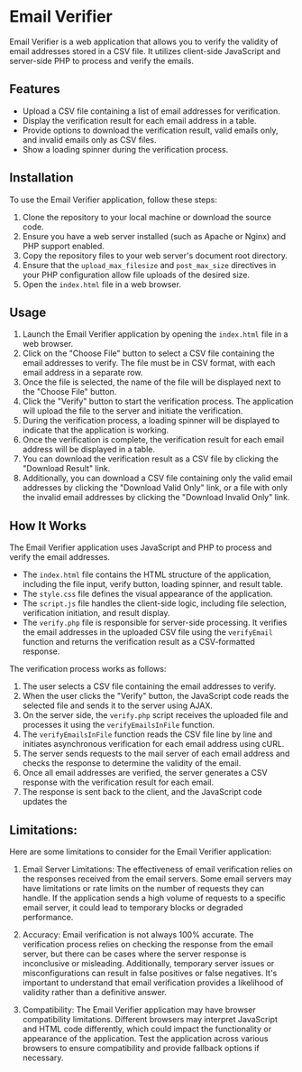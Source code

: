 # Email Verifier

Email Verifier is a web application that allows you to verify the validity of email addresses stored in a CSV file. It utilizes client-side JavaScript and server-side PHP to process and verify the emails.

## Features

- Upload a CSV file containing a list of email addresses for verification.
- Display the verification result for each email address in a table.
- Provide options to download the verification result, valid emails only, and invalid emails only as CSV files.
- Show a loading spinner during the verification process.

## Installation

To use the Email Verifier application, follow these steps:

1. Clone the repository to your local machine or download the source code.
2. Ensure you have a web server installed (such as Apache or Nginx) and PHP support enabled.
3. Copy the repository files to your web server's document root directory.
4. Ensure that the `upload_max_filesize` and `post_max_size` directives in your PHP configuration allow file uploads of the desired size.
5. Open the `index.html` file in a web browser.

## Usage

1. Launch the Email Verifier application by opening the `index.html` file in a web browser.
2. Click on the "Choose File" button to select a CSV file containing the email addresses to verify. The file must be in CSV format, with each email address in a separate row.
3. Once the file is selected, the name of the file will be displayed next to the "Choose File" button.
4. Click the "Verify" button to start the verification process. The application will upload the file to the server and initiate the verification.
5. During the verification process, a loading spinner will be displayed to indicate that the application is working.
6. Once the verification is complete, the verification result for each email address will be displayed in a table.
7. You can download the verification result as a CSV file by clicking the "Download Result" link.
8. Additionally, you can download a CSV file containing only the valid email addresses by clicking the "Download Valid Only" link, or a file with only the invalid email addresses by clicking the "Download Invalid Only" link.

## How It Works

The Email Verifier application uses JavaScript and PHP to process and verify the email addresses.

- The `index.html` file contains the HTML structure of the application, including the file input, verify button, loading spinner, and result table.
- The `style.css` file defines the visual appearance of the application.
- The `script.js` file handles the client-side logic, including file selection, verification initiation, and result display.
- The `verify.php` file is responsible for server-side processing. It verifies the email addresses in the uploaded CSV file using the `verifyEmail` function and returns the verification result as a CSV-formatted response.

The verification process works as follows:

1. The user selects a CSV file containing the email addresses to verify.
2. When the user clicks the "Verify" button, the JavaScript code reads the selected file and sends it to the server using AJAX.
3. On the server side, the `verify.php` script receives the uploaded file and processes it using the `verifyEmailsInFile` function.
4. The `verifyEmailsInFile` function reads the CSV file line by line and initiates asynchronous verification for each email address using cURL.
5. The server sends requests to the mail server of each email address and checks the response to determine the validity of the email.
6. Once all email addresses are verified, the server generates a CSV response with the verification result for each email.
7. The response is sent back to the client, and the JavaScript code updates the

## Limitations:

Here are some limitations to consider for the Email Verifier application:

1. Email Server Limitations: The effectiveness of email verification relies on the responses received from the email servers. Some email servers may have limitations or rate limits on the number of requests they can handle. If the application sends a high volume of requests to a specific email server, it could lead to temporary blocks or degraded performance.

2. Accuracy: Email verification is not always 100% accurate. The verification process relies on checking the response from the email server, but there can be cases where the server response is inconclusive or misleading. Additionally, temporary server issues or misconfigurations can result in false positives or false negatives. It's important to understand that email verification provides a likelihood of validity rather than a definitive answer.

3. Compatibility: The Email Verifier application may have browser compatibility limitations. Different browsers may interpret JavaScript and HTML code differently, which could impact the functionality or appearance of the application. Test the application across various browsers to ensure compatibility and provide fallback options if necessary.

